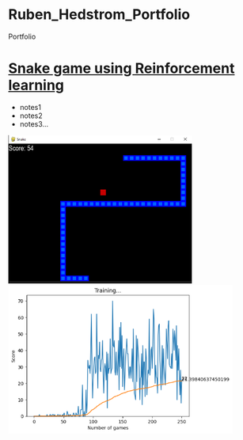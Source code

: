 # Ruben_Hedstrom_Portfolio
Portfolio

# [Snake game using Reinforcement learning](https://github.com/rubenhed/Python/tree/main/Snake_RL)
* notes1
* notes2
* notes3...

<img src="images/game.png" height="300"> <img src="images/stats.png" height="300">

